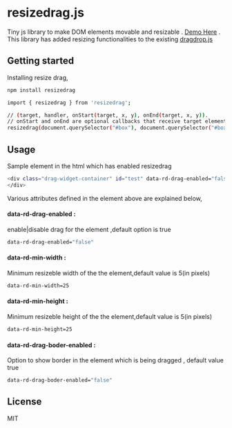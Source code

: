 # resizedrag.js
Tiny js library to make DOM elements movable and resizable . [Demo Here](https://murugappanvr.github.io/resizedrag.js/) . This library has added resizing functionalities to the existing [dragdrop.js](https://github.com/knadh/dragmove.js) 

## Getting started

Installing resize drag,

```sh
npm install resizedrag
```
```sh
import { resizedrag } from 'resizedrag';

// (target, handler, onStart(target, x, y), onEnd(target, x, y)).
// onStart and onEnd are optional callbacks that receive target element, and x, y coordinates.
resizedrag(document.querySelector("#box"), document.querySelector("#box .drag-handle"));
```
## Usage
Sample element in the html which has enabled resizedrag
```sh
<div class="drag-widget-container" id="test" data-rd-drag-enabled="false" data-rd-min-height=25 data-rd-min-width=25 data-rd-drag-boder-enabled="false">
</div>
```
Various attributes defined in the element above are explained below,

#### data-rd-drag-enabled :
enable|disable drag for the element ,default option is true 
```sh
data-rd-drag-enabled="false" 
```
#### data-rd-min-width :
Minimum resizeble width of the the element,default value is 5(in pixels) 
```sh
data-rd-min-width=25
```
#### data-rd-min-height :
Minimum resizeble height of the the element,default value is 5(in pixels) 
```sh
data-rd-min-height=25
```
#### data-rd-drag-boder-enabled :
Option to show border in the element which is being dragged , default value true 
```sh
data-rd-drag-boder-enabled="false"
```
## License

MIT


